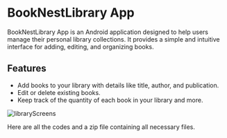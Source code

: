# BookNestLibrary App
BookNestLibrary App is an Android application designed to help users manage their personal library collections. It provides a simple and intuitive interface for adding, editing, and organizing books.

## Features

- Add books to your library with details like title, author, and publication.
- Edit or delete existing books.
- Keep track of the quantity of each book in your library and more.

![libraryScreens](https://github.com/thilinapremachandra/LibraryManagementApp/assets/120075928/771ce287-b1f3-415a-8eec-009def21da67)

Here are all the codes and a zip file containing all necessary files.
